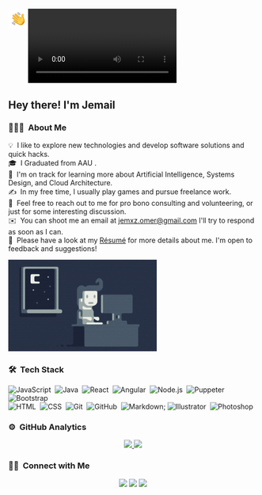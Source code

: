 ![Jemail Omer Banner](./assets/Untitled.mp4)
<img alt="Night Coding" src="./assets/Hand%20Wave.gif" width='40' align="left"/><h2>Hey there! I'm Jemail</h2>

<!-- ## 👋 &nbsp;Hey there! I'm Jemail Omer -->

### 👨🏻‍💻 &nbsp;About Me

💡 &nbsp;I like to explore new technologies and develop software solutions and quick hacks.\
🎓 &nbsp;I Graduated from AAU .\
🌱 &nbsp;I'm on track for learning more about Artificial Intelligence, Systems Design, and Cloud Architecture.\
✍️ &nbsp;In my free time, I usually play games and pursue freelance work.\
💬 &nbsp;Feel free to reach out to me for pro bono consulting and volunteering, or just for some interesting discussion.\
✉️ &nbsp;You can shoot me an email at jemxz.omer@gmail.com I'll try to respond as soon as I can.\
📄 &nbsp;Please have a look at my [Résumé](https://www.jemail.dev) for more details about me. I'm open to feedback and suggestions!

<img src="./assets/Night-Coding.gif" alt="Blue-Liquid-Art-Design-Gallery-Intro-Video-Adobe-Express-1" border="0">

### 🛠 &nbsp;Tech Stack

![JavaScript](https://img.shields.io/badge/-JavaScript-05122A?style=flat&logo=javascript)&nbsp;
![Java](https://img.shields.io/badge/-Java-05122A?style=flat&logo=Java&logoColor=FFA518)&nbsp;
![React](https://img.shields.io/badge/-React-05122A?style=flat&logo=react)&nbsp;
![Angular](https://img.shields.io/badge/-Angular-DD0031?style=flat&logo=angular)&nbsp;
![Node.js](https://img.shields.io/badge/-Node.js-05122A?style=flat&logo=node.js)&nbsp;
![Puppeter](https://img.shields.io/badge/-Puppeteer-40B5A4?style=flat&logo=puppeteer)&nbsp;
![Bootstrap](https://img.shields.io/badge/-Bootstrap-05122A?style=flat&logo=bootstrap&logoColor=563D7C)\
![HTML](https://img.shields.io/badge/-HTML-05122A?style=flat&logo=HTML5)&nbsp;
![CSS](https://img.shields.io/badge/-CSS-05122A?style=flat&logo=CSS3&logoColor=1572B6)&nbsp;
![Git](https://img.shields.io/badge/-Git-05122A?style=flat&logo=git)&nbsp;
![GitHub](https://img.shields.io/badge/-GitHub-05122A?style=flat&logo=github)&nbsp;
![Markdown](https://img.shields.io/badge/-Markdown-05122A?style=flat&logo=markdown);
![Illustrator](https://img.shields.io/badge/-Illustrator-05122A?style=flat&logo=adobe-illustrator)&nbsp;
![Photoshop](https://img.shields.io/badge/-Photoshop-05122A?style=flat&logo=adobe-photoshop)&nbsp;

### ⚙️ &nbsp;GitHub Analytics

<p align="center">
<a href="https://github.com/jemxz">
  <img height="180em" src="https://github-readme-stats-eight-theta.vercel.app/api?username=jemxz&show_icons=true&theme=algolia&include_all_commits=true&count_private=true"/>
  <img height="180em" src="https://github-readme-stats-eight-theta.vercel.app/api/top-langs/?username=jemxz&layout=compact&langs_count=8&theme=algolia"/>
</a>
</p>

### 🤝🏻 &nbsp;Connect with Me

<p align="center">
<a href="https://www.jemail.dev"><img src="https://img.shields.io/badge/-jemail.dev-3423A6?style=flat&logo=Google-Chrome&logoColor=white"/></a>
<a href="https://www.linkedin.com/in/jemail-omer-7b72a6136/"><img src="https://img.shields.io/badge/-Jemail%20Omer-0077B5?style=flat&logo=Linkedin&logoColor=white"></a>
<a href="mailto:jemxz.omer@gmail.com"><img src="https://img.shields.io/badge/-jemxz.omer@gmail.com-D14836?style=flat&logo=Gmail&logoColor=white"/></a>
</p>

